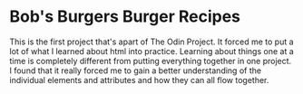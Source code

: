 # Bob's Burgers Burger Recipes

This is the first project that's apart of The Odin Project. It forced me to put a lot of what I learned about html into practice.
Learning about things one at a time is completely different from putting everything together in one project. I found that it really
forced me to gain a better understanding of the individual elements and attributes and how they can all flow together.